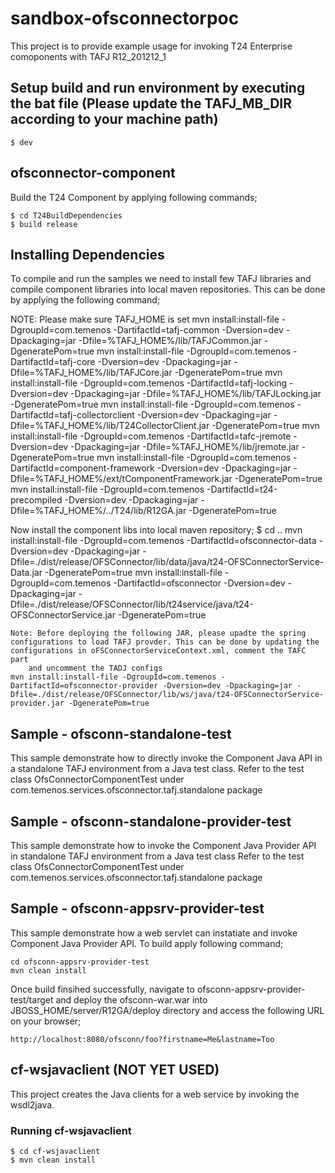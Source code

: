 sandbox-ofsconnectorpoc
=======================
This project is to provide example usage for invoking T24 Enterprise comoponents with TAFJ R12_201212_1

## Setup build and run environment by executing the bat file (Please update the TAFJ_MB_DIR according to your machine path)

	$ dev

## ofsconnector-component

Build the T24 Component by applying following commands;

	$ cd T24BuildDependencies
	$ build release

## Installing Dependencies
	
To compile and run the samples we need to install few TAFJ libraries and compile component libraries into local maven repositories. This can be done by applying the following command;

NOTE: Please make sure TAFJ_HOME is set
	mvn install:install-file -DgroupId=com.temenos -DartifactId=tafj-common -Dversion=dev -Dpackaging=jar -Dfile=%TAFJ_HOME%/lib/TAFJCommon.jar -DgeneratePom=true
	mvn install:install-file -DgroupId=com.temenos -DartifactId=tafj-core -Dversion=dev -Dpackaging=jar -Dfile=%TAFJ_HOME%/lib/TAFJCore.jar -DgeneratePom=true
	mvn install:install-file -DgroupId=com.temenos -DartifactId=tafj-locking -Dversion=dev -Dpackaging=jar -Dfile=%TAFJ_HOME%/lib/TAFJLocking.jar -DgeneratePom=true
	mvn install:install-file -DgroupId=com.temenos -DartifactId=tafj-collectorclient -Dversion=dev -Dpackaging=jar -Dfile=%TAFJ_HOME%/lib/T24CollectorClient.jar -DgeneratePom=true
	mvn install:install-file -DgroupId=com.temenos -DartifactId=tafc-jremote -Dversion=dev -Dpackaging=jar -Dfile=%TAFJ_HOME%/lib/jremote.jar -DgeneratePom=true
	mvn install:install-file -DgroupId=com.temenos -DartifactId=component-framework -Dversion=dev -Dpackaging=jar -Dfile=%TAFJ_HOME%/ext/tComponentFramework.jar -DgeneratePom=true
	mvn install:install-file -DgroupId=com.temenos -DartifactId=t24-precompiled -Dversion=dev -Dpackaging=jar -Dfile=%TAFJ_HOME%/../T24/lib/R12GA.jar -DgeneratePom=true

Now install the component libs into local maven repository;
	$ cd ..
	mvn install:install-file -DgroupId=com.temenos -DartifactId=ofsconnector-data -Dversion=dev -Dpackaging=jar -Dfile=./dist/release/OFSConnector/lib/data/java/t24-OFSConnectorService-Data.jar -DgeneratePom=true
	mvn install:install-file -DgroupId=com.temenos -DartifactId=ofsconnector -Dversion=dev -Dpackaging=jar -Dfile=./dist/release/OFSConnector/lib/t24service/java/t24-OFSConnectorService.jar -DgeneratePom=true
	
	Note: Before deploying the following JAR, please upadte the spring configurations to load TAFJ provder. This can be done by updating the configurations in oFSConnectorServiceContext.xml, comment the TAFC part
		and uncomment the TADJ configs
	mvn install:install-file -DgroupId=com.temenos -DartifactId=ofsconnector-provider -Dversion=dev -Dpackaging=jar -Dfile=./dist/release/OFSConnector/lib/ws/java/t24-OFSConnectorService-provider.jar -DgeneratePom=true
	
## Sample - ofsconn-standalone-test

This sample demonstrate how to directly invoke the Component Java API in a standalone TAFJ environment from a Java test class. 
Refer to the test class OfsConnectorComponentTest under com.temenos.services.ofsconnector.tafj.standalone package

## Sample - ofsconn-standalone-provider-test

This sample demonstrate how to invoke the Component Java Provider API in standalone TAFJ environment from a Java test class
Refer to the test class OfsConnectorComponentTest under com.temenos.services.ofsconnector.tafj.standalone package

## Sample - ofsconn-appsrv-provider-test

This sample demonstrate how a web servlet can instatiate and invoke Component Java Provider API. To build apply following command;

	cd ofsconn-appsrv-provider-test
	mvn clean install

Once build finsihed successfully, navigate to ofsconn-appsrv-provider-test/target and deploy the ofsconn-war.war into JBOSS_HOME/server/R12GA/deploy directory and access the following URL on your browser;

	http://localhost:8080/ofsconn/foo?firstname=Me&lastname=Too

## cf-wsjavaclient (NOT YET USED)
 
This project creates the Java clients for a web service by invoking the wsdl2java.

### Running cf-wsjavaclient

	$ cd cf-wsjavaclient
	$ mvn clean install

